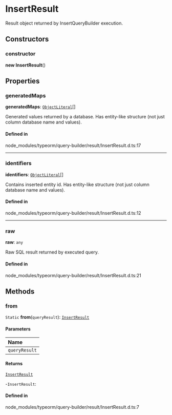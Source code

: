 # InsertResult

Result object returned by InsertQueryBuilder execution.

## Constructors

### constructor

**new InsertResult**()

## Properties

### generatedMaps

 **generatedMaps**: [`ObjectLiteral`](../interfaces/ObjectLiteral.md)[]

Generated values returned by a database.
Has entity-like structure (not just column database name and values).

#### Defined in

node_modules/typeorm/query-builder/result/InsertResult.d.ts:17

___

### identifiers

 **identifiers**: [`ObjectLiteral`](../interfaces/ObjectLiteral.md)[]

Contains inserted entity id.
Has entity-like structure (not just column database name and values).

#### Defined in

node_modules/typeorm/query-builder/result/InsertResult.d.ts:12

___

### raw

 **raw**: `any`

Raw SQL result returned by executed query.

#### Defined in

node_modules/typeorm/query-builder/result/InsertResult.d.ts:21

## Methods

### from

`Static` **from**(`queryResult`): [`InsertResult`](InsertResult.md)

#### Parameters

| Name |
| :------ |
| `queryResult` | [`QueryResult`](QueryResult.md) |

#### Returns

[`InsertResult`](InsertResult.md)

-`InsertResult`: 

#### Defined in

node_modules/typeorm/query-builder/result/InsertResult.d.ts:7
